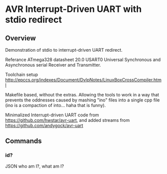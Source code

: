 # AVR  Interrupt-Driven UART with stdio redirect

## Overview
Demonstration of stdio to interrupt-driven UART redirect. 

Referance ATmega328 datasheet 20.0 USART0 Universal Synchronous and Asynchronous serial Receiver and Transmitter.

Toolchain setup http://epccs.org/indexes/Document/DvlpNotes/LinuxBoxCrossCompiler.html

Makefile based, without the extras. Allowing the tools to work in a way that prevents the oddnesses caused by mashing "ino" files into a single cpp file (ino is a compaction of into... haha that is funny).

Minimalized Interrupt-driven UART code from <https://github.com/hwstar/avr-uart>, and added streams from <https://github.com/andygock/avr-uart>

## Commands

### id?

JSON who am I?, what am I?
